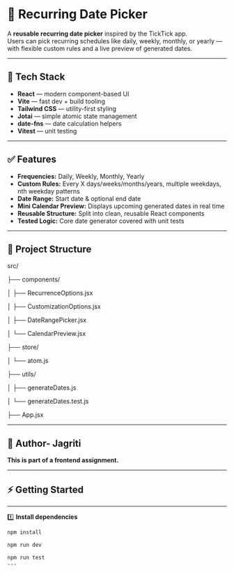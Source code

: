 # 📅 Recurring Date Picker

A **reusable recurring date picker** inspired by the TickTick app.  
Users can pick recurring schedules like daily, weekly, monthly, or yearly — with flexible custom rules and a live preview of generated dates.

---

## 🚀 Tech Stack

- **React** — modern component-based UI
- **Vite** — fast dev + build tooling
- **Tailwind CSS** — utility-first styling
- **Jotai** — simple atomic state management
- **date-fns** — date calculation helpers
- **Vitest** — unit testing

---

## ✅ Features

- **Frequencies:** Daily, Weekly, Monthly, Yearly
- **Custom Rules:** Every X days/weeks/months/years, multiple weekdays, nth weekday patterns
- **Date Range:** Start date & optional end date
- **Mini Calendar Preview:** Displays upcoming generated dates in real time
- **Reusable Structure:** Split into clean, reusable React components
- **Tested Logic:** Core date generator covered with unit tests

---

## 📂 Project Structure

src/

├── components/

│ ├── RecurrenceOptions.jsx

│ ├── CustomizationOptions.jsx

│ ├── DateRangePicker.jsx

│ └── CalendarPreview.jsx

├── store/

│ └── atom.js

├── utils/

│ ├── generateDates.js

│ └── generateDates.test.js

├── App.jsx


---


## 👋 Author- Jagriti
**This is part of a frontend assignment.**

---


## ⚡️ Getting Started
---

1️⃣ **Install dependencies**
```bash
npm install

npm run dev

npm run test
---
